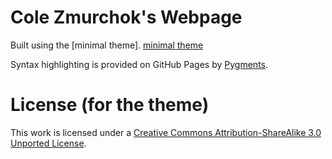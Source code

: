 # Cole Zmurchok's Webpage

Built using the [minimal theme].
[minimal theme](http://orderedlist.github.com/minimal/)

Syntax highlighting is provided on GitHub Pages by [Pygments](http://pygments.org).

# License (for the theme)

This work is licensed under a [Creative Commons Attribution-ShareAlike 3.0 Unported License](http://creativecommons.org/licenses/by-sa/3.0/).

